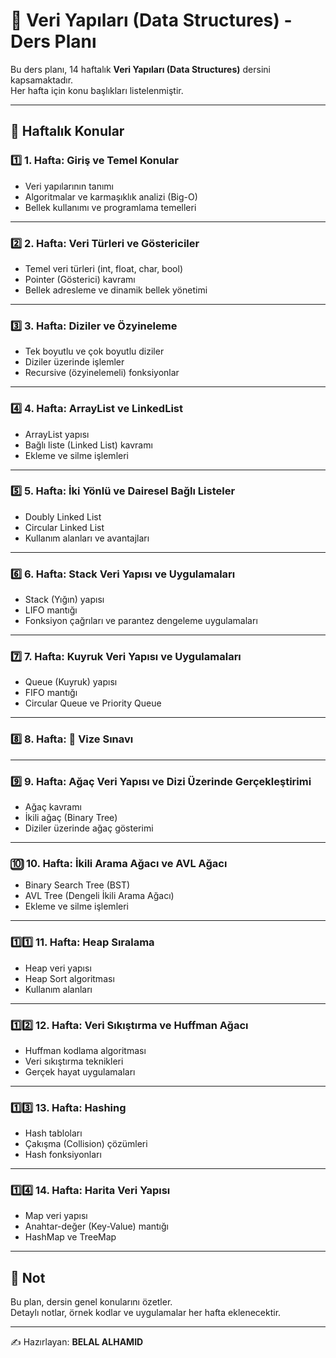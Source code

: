 # 📘 Veri Yapıları (Data Structures) - Ders Planı

Bu ders planı, 14 haftalık **Veri Yapıları (Data Structures)** dersini kapsamaktadır.  
Her hafta için konu başlıkları listelenmiştir.

---

## 📅 Haftalık Konular

### 1️⃣ 1. Hafta: Giriş ve Temel Konular
- Veri yapılarının tanımı  
- Algoritmalar ve karmaşıklık analizi (Big-O)  
- Bellek kullanımı ve programlama temelleri  

---

### 2️⃣ 2. Hafta: Veri Türleri ve Göstericiler
- Temel veri türleri (int, float, char, bool)  
- Pointer (Gösterici) kavramı  
- Bellek adresleme ve dinamik bellek yönetimi  

---

### 3️⃣ 3. Hafta: Diziler ve Özyineleme
- Tek boyutlu ve çok boyutlu diziler  
- Diziler üzerinde işlemler  
- Recursive (özyinelemeli) fonksiyonlar  

---

### 4️⃣ 4. Hafta: ArrayList ve LinkedList
- ArrayList yapısı  
- Bağlı liste (Linked List) kavramı  
- Ekleme ve silme işlemleri  

---

### 5️⃣ 5. Hafta: İki Yönlü ve Dairesel Bağlı Listeler
- Doubly Linked List  
- Circular Linked List  
- Kullanım alanları ve avantajları  

---

### 6️⃣ 6. Hafta: Stack Veri Yapısı ve Uygulamaları
- Stack (Yığın) yapısı  
- LIFO mantığı  
- Fonksiyon çağrıları ve parantez dengeleme uygulamaları  

---

### 7️⃣ 7. Hafta: Kuyruk Veri Yapısı ve Uygulamaları
- Queue (Kuyruk) yapısı  
- FIFO mantığı  
- Circular Queue ve Priority Queue  

---

### 8️⃣ 8. Hafta: 📖 Vize Sınavı

---

### 9️⃣ 9. Hafta: Ağaç Veri Yapısı ve Dizi Üzerinde Gerçekleştirimi
- Ağaç kavramı  
- İkili ağaç (Binary Tree)  
- Diziler üzerinde ağaç gösterimi  

---

### 🔟 10. Hafta: İkili Arama Ağacı ve AVL Ağacı
- Binary Search Tree (BST)  
- AVL Tree (Dengeli İkili Arama Ağacı)  
- Ekleme ve silme işlemleri  

---

### 1️⃣1️⃣ 11. Hafta: Heap Sıralama
- Heap veri yapısı  
- Heap Sort algoritması  
- Kullanım alanları  

---

### 1️⃣2️⃣ 12. Hafta: Veri Sıkıştırma ve Huffman Ağacı
- Huffman kodlama algoritması  
- Veri sıkıştırma teknikleri  
- Gerçek hayat uygulamaları  

---

### 1️⃣3️⃣ 13. Hafta: Hashing
- Hash tabloları  
- Çakışma (Collision) çözümleri  
- Hash fonksiyonları  

---

### 1️⃣4️⃣ 14. Hafta: Harita Veri Yapısı
- Map veri yapısı  
- Anahtar-değer (Key-Value) mantığı  
- HashMap ve TreeMap  

---

## 📌 Not
Bu plan, dersin genel konularını özetler.  
Detaylı notlar, örnek kodlar ve uygulamalar her hafta eklenecektir.

---
✍️ Hazırlayan: **BELAL ALHAMID**
